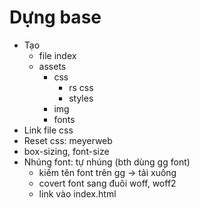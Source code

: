 # Dựng base

-   Tạo
    -   file index
    -   assets
        -   css
            -   rs css
            -   styles
        -   img
        -   fonts
-   Link file css
-   Reset css: meyerweb
-   box-sizing, font-size
-   Nhúng font: tự nhúng (bth dùng gg font)
    -   kiếm tên font trên gg -> tải xuống
    -   covert font sang đuôi woff, woff2
    -   link vào index.html
